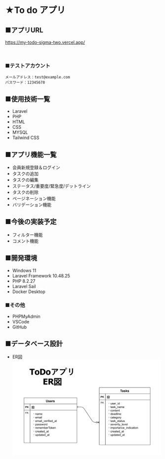 # ★To do アプリ

## ■アプリURL
https://my-todo-sigma-two.vercel.app/

<br>

### ■テストアカウント
~~~
メールアドレス：test@example.com
パスワード：12345678
~~~


## ■使用技術一覧
* Laravel
* PHP
* HTML
* CSS
* MYSQL
* Tailwind CSS


## ■アプリ機能一覧
* 会員新規登録＆ログイン
* タスクの追加
* タスクの編集
* ステータス/重要度/緊急度/デットライン
* タスクの削除
* ページネーション機能
* バリデーション機能


## ■今後の実装予定
* フィルター機能
* コメント機能


## ■開発環境
* Windows 11
* Laravel Framework 10.48.25
* PHP 8.2.27
* Laravel Sail
* Docker Desktop


### ■その他
* PHPMyAdmin
* VSCode
* GitHub


## ■データベース設計

* ER図
![alt text](image-1.png)